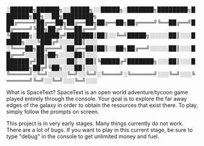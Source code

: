 ░██████╗██████╗░░█████╗░░█████╗░███████╗████████╗███████╗██╗░░██╗████████╗
██╔════╝██╔══██╗██╔══██╗██╔══██╗██╔════╝╚══██╔══╝██╔════╝╚██╗██╔╝╚══██╔══╝
╚█████╗░██████╔╝███████║██║░░╚═╝█████╗░░░░░██║░░░█████╗░░░╚███╔╝░░░░██║░░░
░╚═══██╗██╔═══╝░██╔══██║██║░░██╗██╔══╝░░░░░██║░░░██╔══╝░░░██╔██╗░░░░██║░░░
██████╔╝██║░░░░░██║░░██║╚█████╔╝███████╗░░░██║░░░███████╗██╔╝╚██╗░░░██║░░░
╚═════╝░╚═╝░░░░░╚═╝░░╚═╝░╚════╝░╚══════╝░░░╚═╝░░░╚══════╝╚═╝░░╚═╝░░░╚═╝░░░


What is SpaceText?
SpaceText is an open world adventure/tycoon game played entirely through the console. 
Your goal is to explore the far away edges of the galaxy in order to obtain the resources that exist there.
To play, simply follow the prompts on screen.

This project is in very early stages. Many things currently do not work. There are a lot of bugs.
If you want to play in this current stage, be sure to type "debug" in the console to get unlimited money and fuel.

